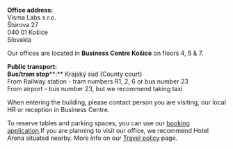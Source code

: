 **Office address:**  
Visma Labs s.r.o.  
Štúrova 27  
040 01 Košice  
Slovakia

Our offices are located in **Business Centre Košice** on floors 4, 5 & 7.

**Public transport:**  
**Bus/tram stop****:** Krajský súd (County court)  
From Railway station - tram numbers R1, 2, 6 or bus number 23  
From airport - bus number 23, but we recommend taking taxi

When entering the building, please contact person you are visiting, our local HR or reception in Business Centre.

To reserve tables and parking spaces, you can use our [booking application](https://booking.visma-apps.sk/).If you are planning to visit our office, we recommend Hotel Arena situated nearby. More info on our [Travel policy](chrome-extension://pcmpcfapbekmbjjkdalcgopdkipoggdi/pages/1h43hlt5l5metqsbqt/TravelPolicy/1hj4h802ek56uptvkl) page.